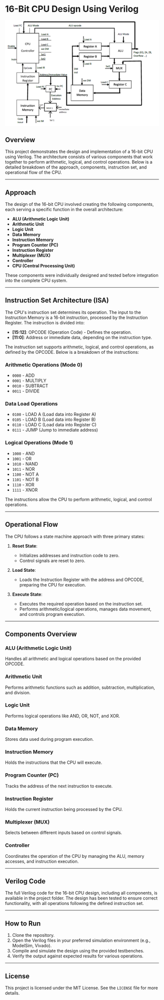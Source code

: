 # 16-Bit CPU Design Using Verilog


![CPU Layout](https://github.com/koder-aritra/16_bit_cpu/blob/main/Layout.png)

## Overview

This project demonstrates the design and implementation of a 16-bit CPU using Verilog. The architecture consists of various components that work together to perform arithmetic, logical, and control operations. Below is a detailed breakdown of the approach, components, instruction set, and operational flow of the CPU.

---

## Approach

The design of the 16-bit CPU involved creating the following components, each serving a specific function in the overall architecture:

- **ALU (Arithmetic Logic Unit)**
- **Arithmetic Unit**
- **Logic Unit**
- **Data Memory**
- **Instruction Memory**
- **Program Counter (PC)**
- **Instruction Register**
- **Multiplexer (MUX)**
- **Controller**
- **CPU (Central Processing Unit)**

These components were individually designed and tested before integration into the complete CPU system.

---

## Instruction Set Architecture (ISA)

The CPU's instruction set determines its operation. The input to the Instruction Memory is a 16-bit instruction, processed by the Instruction Register. The instruction is divided into:

- **[15:12]**: OPCODE (Operation Code) - Defines the operation.
- **[11:0]**: Address or immediate data, depending on the instruction type.

The instruction set supports arithmetic, logical, and control operations, as defined by the OPCODE. Below is a breakdown of the instructions:

### Arithmetic Operations (Mode 0)

- `0000` - ADD
- `0001` - MULTIPLY
- `0010` - SUBTRACT
- `0011` - DIVIDE

### Data Load Operations

- `0100` - LOAD A (Load data into Register A)
- `0105` - LOAD B (Load data into Register B)
- `0110` - LOAD C (Load data into Register C)
- `0111` - JUMP (Jump to immediate address)

### Logical Operations (Mode 1)

- `1000` - AND
- `1001` - OR
- `1010` - NAND
- `1011` - NOR
- `1100` - NOT A
- `1101` - NOT B
- `1110` - XOR
- `1111` - XNOR

The instructions allow the CPU to perform arithmetic, logical, and control operations.

---

## Operational Flow

The CPU follows a state machine approach with three primary states:

1. **Reset State**:
   - Initializes addresses and instruction code to zero.
   - Control signals are reset to zero.
   
2. **Load State**:
   - Loads the Instruction Register with the address and OPCODE, preparing the CPU for execution.
   
3. **Execute State**:
   - Executes the required operation based on the instruction set. 
   - Performs arithmetic/logical operations, manages data movement, and controls program execution.

---

## Components Overview

### ALU (Arithmetic Logic Unit)
Handles all arithmetic and logical operations based on the provided OPCODE.

### Arithmetic Unit
Performs arithmetic functions such as addition, subtraction, multiplication, and division.

### Logic Unit
Performs logical operations like AND, OR, NOT, and XOR.

### Data Memory
Stores data used during program execution.

### Instruction Memory
Holds the instructions that the CPU will execute.

### Program Counter (PC)
Tracks the address of the next instruction to execute.

### Instruction Register
Holds the current instruction being processed by the CPU.

### Multiplexer (MUX)
Selects between different inputs based on control signals.

### Controller
Coordinates the operation of the CPU by managing the ALU, memory accesses, and instruction execution.

---

## Verilog Code

The full Verilog code for the 16-bit CPU design, including all components, is available in the project folder. The design has been tested to ensure correct functionality, with all operations following the defined instruction set.

---

## How to Run

1. Clone the repository.
2. Open the Verilog files in your preferred simulation environment (e.g., ModelSim, Vivado).
3. Compile and simulate the design using the provided testbenches.
4. Verify the output against expected results for various operations.

---

## License

This project is licensed under the MIT License. See the `LICENSE` file for more details.
